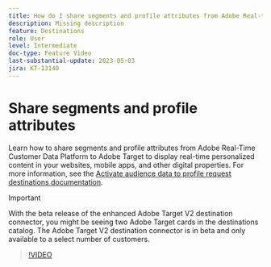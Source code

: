 ```yaml
---
title: How do I share segments and profile attributes from Adobe Real-time CDP to Adobe Target?
description: Missing description
feature: Destinations
role: User
level: Intermediate
doc-type: Feature Video
last-substantial-update: 2023-05-03
jira: KT-13140
---
```


# Share segments and profile attributes

Learn how to share segments and profile attributes from Adobe Real-Time Customer Data Platform to Adobe Target to display real-time personalized content in your websites, mobile apps, and other digital properties. For more information, see the [Activate audience data to profile request destinations documentation](https://experienceleague.adobe.com/docs/experience-platform/destinations/ui/activate/activate-profile-request-destinations.html).

>[!IMPORTANT]
>
>With the beta release of the enhanced Adobe Target V2 destination connector, you might be seeing two Adobe Target cards in the destinations catalog. The Adobe Target V2 destination connector is in beta and only available to a select number of customers. 

>[!VIDEO](https://video.tv.adobe.com/v/3419036/?learn=on)
